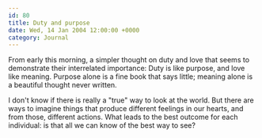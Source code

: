 ```yaml
---
id: 80
title: Duty and purpose
date: Wed, 14 Jan 2004 12:00:00 +0000
category: Journal
---
```


From early this morning, a simpler thought on duty and love that seems
to demonstrate their interrelated importance: Duty is like purpose, and
love like meaning.  Purpose alone is a fine book that says little;
meaning alone is a beautiful thought never written.

I don't know if there is really a "true" way to look at the world.  But
there are ways to imagine things that produce different feelings in our
hearts, and from those, different actions.  What leads to the best
outcome for each individual: is that all we can know of the best way to
see?


